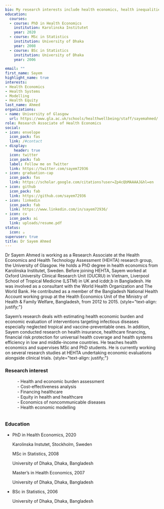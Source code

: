 ```yaml
---
bio: My research interests include health economics, health inequalities and healthcare financing.
education:
  courses:
  - course: PhD in Health Economics
    institution: Karolinska Institutet
    year: 2020
  - course: MSc in Statistics
    institution: University of Dhaka
    year: 2008
  - course: BSc in Statistics
    institution: University of Dhaka
    year: 2006
    
email: ""
first_name: Sayem
highlight_name: true
interests:
- Health Economics
- Health Systems
- Modelling
- Health Equity
last_name: Ahmed
organizations:
- name: University of Glasgow
  url: https://www.gla.ac.uk/schools/healthwellbeing/staff/sayemahmed/
role: Research Associate of Health Economics
social:
- icon: envelope
  icon_pack: fas
  link: /#contact
- display:
    header: true
  icon: twitter
  icon_pack: fab
  label: Follow me on Twitter
  link: https://twitter.com/sayem72936
- icon: graduation-cap
  icon_pack: fas
  link: https://scholar.google.com/citations?user=Zp4cQbMAAAAJ&hl=en
- icon: github
  icon_pack: fab
  link: https://github.com/sayem72936
- icon: linkedin
  icon_pack: fab
  link: https://www.linkedin.com/in/sayem72936/
- icon: cv
  icon_pack: ai
  link: uploads/resume.pdf
status:
  icon: ☕️
superuser: true
title: Dr Sayem Ahmed
---
```


Dr Sayem Ahmed is working as a Research Associate at the Health Economics and Health Technology Assessment (HEHTA) research group, the University of Glasgow. He holds a PhD degree in health economics from Karolinska Institutet, Sweden. Before joining HEHTA, Sayem worked at Oxford University Clinical Research Unit (OUCRU) in Vietnam, Liverpool School of Tropical Medicine (LSTM) in UK and icddr,b in Bangladesh. He was involved as a consultant with the World Health Organization and The World Bank. He contributed as a member of the Bangladesh National Health Account working group at the Health Economics Unit of the Ministry of Health & Family Welfare, Bangladesh, from 2012 to 2015.
{style="text-align: justify;"}

Sayem’s research deals with estimating health economic burden and economic evaluation of interventions targeting infectious diseases especially neglected tropical and vaccine-preventable ones. In addition, Sayem conducted research on health insurance, healthcare financing, financial risk protection for universal health coverage and health systems efficiency in low and middle-income countries. He teaches health economics and supervises MSc and PhD students. He is currently working on several research studies at HEHTA undertaking economic evaluations alongside clinical trials.
{style="text-align: justify;"}



<div class=row>
<div class=col-md-7>
<h3 align="left">Research interest</h3>

<dl  align="left">
  <dd>- Health and economic burden assessment</dd>
  <dd>- Cost-effectiveness analysis</dd>
  <dd>- Financing healthcare</dd>
  <dd>- Equity in health and healthcare</dd>
  <dd>- Economics of noncommunicable diseases</dd> 
  <dd>- Health economic modelling</dd>  
</dl>
</div>

<div class=column>
<h3 align="left">Education</h3>
<ul class="ul-edu fa-ul"><li><i class="fa-li fas fa-graduation-cap"></i>
<div class=description><p class=course  align="left">PhD in Health Economics, 2020</p><p class=institution  align="left">Karolinska Instutet, Stockholm, Sweden</p>

<i class="fa-li fas fa-graduation-cap"></i><div class=description><p class=course  align="left">MSc in Statistics, 2008</p><p class=institution  align="left">University of Dhaka, Dhaka, Bangladesh</p>

<i class="fa-li fas fa-graduation-cap"></i><div class=description><p class=course  align="left">Master’s in Health Economics, 2007</p><p class=institution  align="left">University of Dhaka, Dhaka, Bangladesh</p>


</div></li><li><i class="fa-li fas fa-graduation-cap"></i><div class=description><p class=course align="left"> BSc in Statistics, 2006</p><p class=institution align="left"> University of Dhaka, Dhaka, Bangladesh </p></div>
